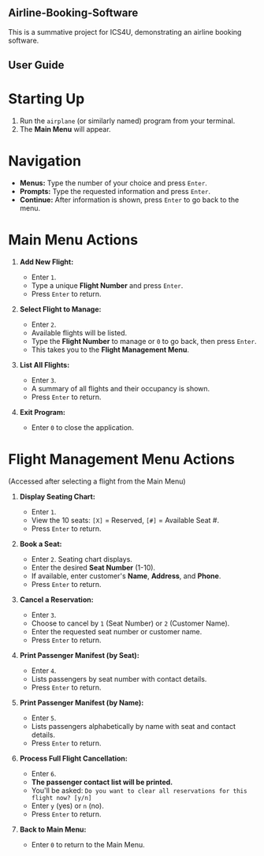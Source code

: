## Airline-Booking-Software
This is a summative project for ICS4U, demonstrating an airline booking software.

## User Guide

# Starting Up
1.  Run the `airplane` (or similarly named) program from your terminal.
2.  The **Main Menu** will appear.
# Navigation
*   **Menus:** Type the number of your choice and press `Enter`.
*   **Prompts:** Type the requested information and press `Enter`.
*   **Continue:** After information is shown, press `Enter` to go back to the menu.

# Main Menu Actions

1.  **Add New Flight:**
    *   Enter `1`.
    *   Type a unique **Flight Number** and press `Enter`.
    *   Press `Enter` to return.

2.  **Select Flight to Manage:**
    *   Enter `2`.
    *   Available flights will be listed.
    *   Type the **Flight Number** to manage or `0` to go back, then press `Enter`.
    *   This takes you to the **Flight Management Menu**.

3.  **List All Flights:**
    *   Enter `3`.
    *   A summary of all flights and their occupancy is shown.
    *   Press `Enter` to return.

0.  **Exit Program:**
    *   Enter `0` to close the application.

# Flight Management Menu Actions
(Accessed after selecting a flight from the Main Menu)

1.  **Display Seating Chart:**
    *   Enter `1`.
    *   View the 10 seats: `[X]` = Reserved, `[#]` = Available Seat #.
    *   Press `Enter` to return.

2.  **Book a Seat:**
    *   Enter `2`. Seating chart displays.
    *   Enter the desired **Seat Number** (1-10).
    *   If available, enter customer's **Name**, **Address**, and **Phone**.
    *   Press `Enter` to return.

3.  **Cancel a Reservation:**
    *   Enter `3`.
    *   Choose to cancel by `1` (Seat Number) or `2` (Customer Name).
    *   Enter the requested seat number or customer name.
    *   Press `Enter` to return.

4.  **Print Passenger Manifest (by Seat):**
    *   Enter `4`.
    *   Lists passengers by seat number with contact details.
    *   Press `Enter` to return.

5.  **Print Passenger Manifest (by Name):**
    *   Enter `5`.
    *   Lists passengers alphabetically by name with seat and contact details.
    *   Press `Enter` to return.

6.  **Process Full Flight Cancellation:**
    *   Enter `6`.
    *   **The passenger contact list will be printed.**
    *   You'll be asked: `Do you want to clear all reservations for this flight now? [y/n]`
    *   Enter `y` (yes) or `n` (no).
    *   Press `Enter` to return.

0.  **Back to Main Menu:**
    *   Enter `0` to return to the Main Menu.
